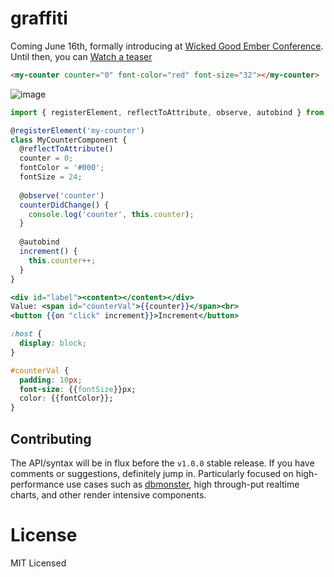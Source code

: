 # graffiti

Coming June 16th, formally introducing at [Wicked Good Ember Conference](http://wickedgoodember.com/speakers#jay-phelps). Until then, you can [Watch a teaser](https://www.youtube.com/watch?v=sNeK4Kplo9g&t=812)

```html
<my-counter counter="0" font-color="red" font-size="32"></my-counter>
```

![image](https://cloud.githubusercontent.com/assets/762949/6720571/4863d198-cd81-11e4-913a-5ff18d985ca9.png)

```javascript
import { registerElement, reflectToAttribute, observe, autobind } from 'graffiti';

@registerElement('my-counter')
class MyCounterComponent {
  @reflectToAttribute()
  counter = 0;
  fontColor = '#000';
  fontSize = 24;
  
  @observe('counter')
  counterDidChange() {
    console.log('counter', this.counter);
  }
  
  @autobind    
  increment() {
    this.counter++;
  }
}
```

```hbs
<div id="label"><content></content></div>
Value: <span id="counterVal">{{counter}}</span><br>
<button {{on "click" increment}}>Increment</button>
```

```css
:host {
  display: block;
}

#counterVal {
  padding: 10px;
  font-size: {{fontSize}}px;
  color: {{fontColor}};
}
```

## Contributing
The API/syntax will be in flux before the `v1.0.0` stable release. If you have comments or suggestions, definitely jump in. Particularly focused on high-performance use cases such as [dbmonster](https://dbmonster.firebaseapp.com/), high through-put realtime charts, and other render intensive components.

# License
MIT Licensed
